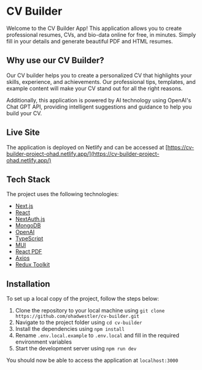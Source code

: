 # CV Builder

Welcome to the CV Builder App! This application allows you to create professional resumes, CVs, and bio-data online for free, in minutes. Simply fill in your details and generate beautiful PDF and HTML resumes.

## Why use our CV Builder?

Our CV builder helps you to create a personalized CV that highlights your skills, experience, and achievements. Our professional tips, templates, and example content will make your CV stand out for all the right reasons.

Additionally, this application is powered by AI technology using OpenAI's Chat GPT API, providing intelligent suggestions and guidance to help you build your CV.

## Live Site

The application is deployed on Netlify and can be accessed at [https://cv-builder-project-ohad.netlify.app/](https://cv-builder-project-ohad.netlify.app/)

## Tech Stack

The project uses the following technologies:

- [Next.js](https://nextjs.org/)
- [React](https://reactjs.org/)
- [NextAuth.js](https://next-auth.js.org/)
- [MongoDB](https://www.mongodb.com/)
- [OpenAI](https://openai.com/)
- [TypeScript](https://www.typescriptlang.org/)
- [MUI](https://mui.com/)
- [React PDF](https://react-pdf.org/)
- [Axios](https://axios-http.com/)
- [Redux Toolkit](https://redux-toolkit.js.org/)

## Installation

To set up a local copy of the project, follow the steps below:

1. Clone the repository to your local machine using `git clone https://github.com/ohadwestler/cv-builder.git`
2. Navigate to the project folder using `cd cv-builder`
3. Install the dependencies using `npm install`
4. Rename `.env.local.example` to `.env.local` and fill in the required environment variables
5. Start the development server using `npm run dev`

You should now be able to access the application at `localhost:3000`
